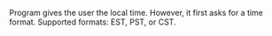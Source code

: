 Program gives the user the local time.
However, it first asks for a time format.
Supported formats: EST, PST, or CST. 
